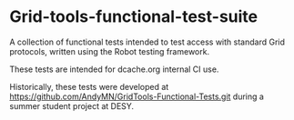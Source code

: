 # Grid-tools-functional-test-suite
A collection of functional tests intended to test access with standard Grid protocols, written using the Robot testing framework.

These tests are intended for dcache.org internal CI use.

Historically, these tests were developed at https://github.com/AndyMN/GridTools-Functional-Tests.git during a summer student project at DESY.
